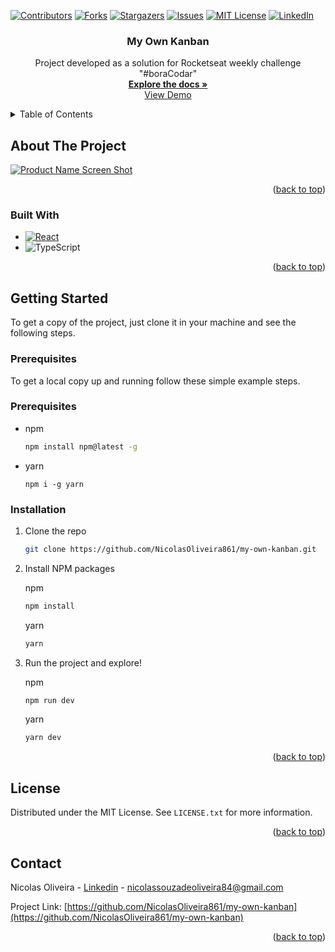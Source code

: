 <a name="readme-top"></a>

[![Contributors][contributors-shield]][contributors-url]
[![Forks][forks-shield]][forks-url]
[![Stargazers][stars-shield]][stars-url]
[![Issues][issues-shield]][issues-url]
[![MIT License][license-shield]][license-url]
[![LinkedIn][linkedin-shield]][linkedin-url]

<div align="center">
<h3 align="center">My Own Kanban</h3>

  <p align="center">
    Project developed as a solution for Rocketseat weekly challenge "#boraCodar"
    <br />
    <a href="https://github.com/NicolasOliveira861/my-own-kanban"><strong>Explore the docs »</strong></a>
    <br />
    <a href="https://github.com/NicolasOliveira861/my-own-kanban">View Demo</a>
  </p>
</div>



<!-- TABLE OF CONTENTS -->
<details>
  <summary>Table of Contents</summary>
  <ol>
    <li>
      <a href="#about-the-project">About The Project</a>
      <ul>
        <li><a href="#built-with">Built With</a></li>
      </ul>
    </li>
    <li>
      <a href="#getting-started">Getting Started</a>
      <ul>
        <li><a href="#prerequisites">Prerequisites</a></li>
        <li><a href="#installation">Installation</a></li>
      </ul>
    </li>
    <li><a href="#license">License</a></li>
    <li><a href="#contact">Contact</a></li>
  </ol>
</details>



<!-- ABOUT THE PROJECT -->
## About The Project

[![Product Name Screen Shot][product-screenshot]](https://i.imgur.com/ImkV6o6.png)

<p align="right">(<a href="#readme-top">back to top</a>)</p>



### Built With

* [![React][React.js]][React-url]
* ![TypeScript](https://img.shields.io/badge/typescript-%23007ACC.svg?style=for-the-badge&logo=typescript&logoColor=white)


<p align="right">(<a href="#readme-top">back to top</a>)</p>



<!-- GETTING STARTED -->
## Getting Started

To get a copy of the project, just clone it in your machine and see the following steps.

### Prerequisites

To get a local copy up and running follow these simple example steps.

### Prerequisites

* npm
  ```sh
  npm install npm@latest -g
  ```
  
* yarn
  ```
  npm i -g yarn 
  ```


### Installation

1. Clone the repo
   ```sh
   git clone https://github.com/NicolasOliveira861/my-own-kanban.git
   ```

2. Install NPM packages
   
   npm
   ```sh
   npm install
   ```
   
   yarn
   ```sh
   yarn
   ```
   
3. Run the project and explore!
   
   npm
   ```sh
   npm run dev
   ```
   
   yarn
   ```sh
   yarn dev
   ```

<p align="right">(<a href="#readme-top">back to top</a>)</p>


<!-- LICENSE -->
## License

Distributed under the MIT License. See `LICENSE.txt` for more information.

<p align="right">(<a href="#readme-top">back to top</a>)</p>



<!-- CONTACT -->
## Contact

Nicolas Oliveira - [Linkedin][linkedin-url] - nicolassouzadeoliveira84@gmail.com

Project Link: [https://github.com/NicolasOliveira861/my-own-kanban](https://github.com/NicolasOliveira861/my-own-kanban)

<p align="right">(<a href="#readme-top">back to top</a>)</p>


<!-- MARKDOWN LINKS & IMAGES -->
<!-- https://www.markdownguide.org/basic-syntax/#reference-style-links -->
[contributors-shield]: https://img.shields.io/github/contributors/NicolasOliveira861/my-own-kanban.svg?style=for-the-badge
[contributors-url]: https://github.com/NicolasOliveira861/my-own-kanban/graphs/contributors
[forks-shield]: https://img.shields.io/github/forks/NicolasOliveira861/my-own-kanban.svg?style=for-the-badge
[forks-url]: https://github.com/NicolasOliveira861/my-own-kanban/network/members
[stars-shield]: https://img.shields.io/github/stars/NicolasOliveira861/my-own-kanban.svg?style=for-the-badge
[stars-url]: https://github.com/NicolasOliveira861/my-own-kanban/stargazers
[issues-shield]: https://img.shields.io/github/issues/NicolasOliveira861/my-own-kanban.svg?style=for-the-badge
[issues-url]: https://github.com/NicolasOliveira861/my-own-kanban/issues
[license-shield]: https://img.shields.io/github/license/NicolasOliveira861/my-own-kanban.svg?style=for-the-badge
[license-url]: https://github.com/NicolasOliveira861/my-own-kanban/blob/master/LICENSE.txt
[linkedin-shield]: https://img.shields.io/badge/-LinkedIn-black.svg?style=for-the-badge&logo=linkedin&colorB=555
[linkedin-url]: https://www.linkedin.com/in/nicolas-souza-de-oliveira/
[product-screenshot]: images/screenshot.png
[Next.js]: https://img.shields.io/badge/next.js-000000?style=for-the-badge&logo=nextdotjs&logoColor=white
[Next-url]: https://nextjs.org/
[React.js]: https://img.shields.io/badge/React-20232A?style=for-the-badge&logo=react&logoColor=61DAFB
[React-url]: https://reactjs.org/
[Vue.js]: https://img.shields.io/badge/Vue.js-35495E?style=for-the-badge&logo=vuedotjs&logoColor=4FC08D
[Vue-url]: https://vuejs.org/
[Angular.io]: https://img.shields.io/badge/Angular-DD0031?style=for-the-badge&logo=angular&logoColor=white
[Angular-url]: https://angular.io/
[Svelte.dev]: https://img.shields.io/badge/Svelte-4A4A55?style=for-the-badge&logo=svelte&logoColor=FF3E00
[Svelte-url]: https://svelte.dev/
[Laravel.com]: https://img.shields.io/badge/Laravel-FF2D20?style=for-the-badge&logo=laravel&logoColor=white
[Laravel-url]: https://laravel.com
[Bootstrap.com]: https://img.shields.io/badge/Bootstrap-563D7C?style=for-the-badge&logo=bootstrap&logoColor=white
[Bootstrap-url]: https://getbootstrap.com
[JQuery.com]: https://img.shields.io/badge/jQuery-0769AD?style=for-the-badge&logo=jquery&logoColor=white
[JQuery-url]: https://jquery.com 
